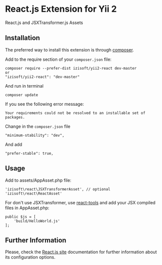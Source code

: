 React.js Extension for Yii 2
==============================

React.js and JSXTransformer.js Assets

Installation
------------

The preferred way to install this extension is through [composer](http://getcomposer.org/download/).

Add to the require section of your `composer.json` file:

~~~
composer require --prefer-dist izisoft/yii2-react dev-master
or
"izisoft/yii2-react": "dev-master"
~~~

And run in terminal

```
composer update
```

If you see the following error message:

`Your requirements could not be resolved to an installable set of packages.`


Change in the `composer.json` file
~~~
"minimum-stability": "dev",
~~~

And add
~~~
"prefer-stable": true,
~~~

Usage
-----

Add to assets/AppAsset.php file:

~~~
'izisoft\react\JSXTransformerAsset', // optional
'izisoft\react\ReactAsset'
~~~

For don't use JSXTransformer, use [react-tools](https://facebook.github.io/react/docs/getting-started.html#offline-transform) and add your JSX compiled files in AppAsset.php:
~~~
public $js = [
    'build/HelloWorld.js'
];
~~~

Further Information
-------------------
Please, check the [React.js site](https://facebook.github.io/react/) documentation for further information about its configuration options.


